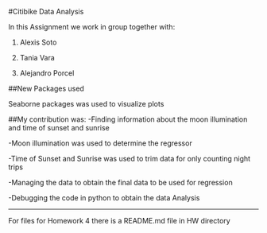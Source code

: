 #Citibike Data Analysis

In this Assignment we work in group together with:

1. Alexis Soto

2. Tania Vara

3. Alejandro Porcel

##New Packages used

Seaborne packages was used to visualize plots

##My contribution was:
-Finding information about the moon illumination and time of sunset and sunrise

-Moon illumination was used to determine the regressor

-Time of Sunset and Sunrise was used to trim data for only counting night trips

-Managing the data to obtain the final data to be used for regression

-Debugging the code in python to obtain the data Analysis

---------- 
For files for Homework 4 there is a README.md file in HW directory



